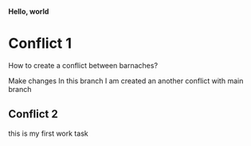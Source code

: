 **Hello, world**

# Conflict 1

How to create a conflict between barnaches?

Make changes
In this branch I am created an another conflict with main branch


## Conflict 2

this is my first work task

